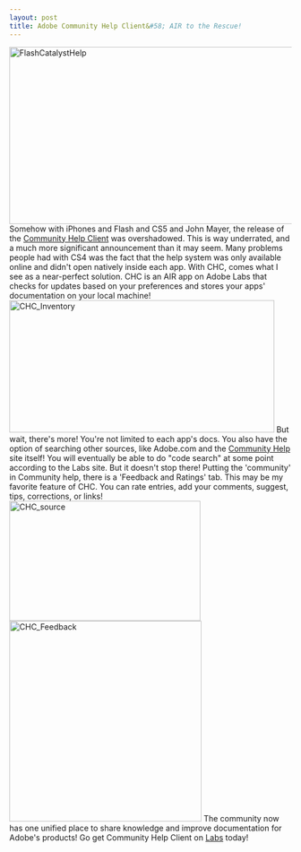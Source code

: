 ```yaml
---
layout: post
title: Adobe Community Help Client&#58; AIR to the Rescue!
---
```


<img title="FlashCatalystHelp" src="/images/FlashCatalystHelp.jpg" alt="FlashCatalystHelp" width="653" height="316"/> Somehow with iPhones and Flash and CS5 and John Mayer, the release of the <a title="Adobe Labs - Community Help Client" href="http://labs.adobe.com/technologies/communityhelp/">Community Help Client</a> was overshadowed. This is way underrated, and a much more significant announcement than it may seem. Many problems people had with CS4 was the fact that the help system was only available online and didn't open natively inside each app. With CHC, comes what I see as a near-perfect solution. CHC is an AIR app on Adobe Labs that checks for updates based on your preferences and stores your apps' documentation on your local machine! <img title="CHC_Inventory" src="/images/CHC_Inventory.png" alt="CHC_Inventory" width="473" height="236"/> But wait, there's more! You're not limited to each app's docs. You also have the option of searching other sources, like Adobe.com and the <a title="Adobe Community Help Search" href="http://community.adobe.com/help/search.html">Community Help</a> site itself! You will eventually be able to do "code search" at some point according to the Labs site. But it doesn't stop there! Putting the 'community' in Community help, there is a 'Feedback and Ratings' tab. This may be my favorite feature of CHC. You can rate entries, add your comments, suggest, tips, corrections, or links!
<img title="CHC_source" src="/images/CHC_source.jpg" alt="CHC_source" width="341" height="214"/>
<img title="CHC_Feedback" src="/images/CHC_Feedback.png" alt="CHC_Feedback" width="343" height="358"/>
The community now has one unified place to share knowledge and improve documentation for Adobe's products! Go get Community Help Client on <a title="Adobe Labs - Community Help Client" href="http://labs.adobe.com/technologies/communityhelp/">Labs</a> today!